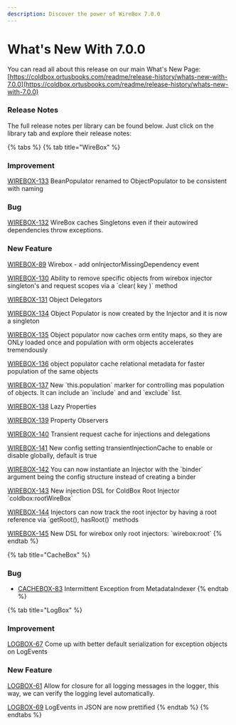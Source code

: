 ```yaml
---
description: Discover the power of WireBox 7.0.0
---
```


# What's New With 7.0.0

You can read all about this release on our main What's New Page: [https://coldbox.ortusbooks.com/readme/release-history/whats-new-with-7.0.0](https://coldbox.ortusbooks.com/readme/release-history/whats-new-with-7.0.0)

### Release Notes

The full release notes per library can be found below. Just click on the library tab and explore their release notes:

{% tabs %}
{% tab title="WireBox" %}
### Improvement

[WIREBOX-133](https://ortussolutions.atlassian.net/browse/WIREBOX-133) BeanPopulator renamed to ObjectPopulator to be consistent with naming

### Bug

[WIREBOX-132](https://ortussolutions.atlassian.net/browse/WIREBOX-132) WireBox caches Singletons even if their autowired dependencies throw exceptions.

### New Feature

[WIREBOX-89](https://ortussolutions.atlassian.net/browse/WIREBOX-89) Wirebox - add onInjectorMissingDependency event

[WIREBOX-130](https://ortussolutions.atlassian.net/browse/WIREBOX-130) Ability to remove specific objects from wirebox injector singleton's and request scopes via a \`clear( key )\` method

[WIREBOX-131](https://ortussolutions.atlassian.net/browse/WIREBOX-131) Object Delegators

[WIREBOX-134](https://ortussolutions.atlassian.net/browse/WIREBOX-134) Object Populator is now created by the Injector and it is now a singleton

[WIREBOX-135](https://ortussolutions.atlassian.net/browse/WIREBOX-135) Object populator now caches orm entity maps, so they are ONLy loaded once and population with orm objects accelerates tremendously

[WIREBOX-136](https://ortussolutions.atlassian.net/browse/WIREBOX-136) object populator cache relational metadata for faster population of the same objects

[WIREBOX-137](https://ortussolutions.atlassian.net/browse/WIREBOX-137) New \`this.population\` marker for controlling mas population of objects. It can include an \`include\` and and \`exclude\` list.

[WIREBOX-138](https://ortussolutions.atlassian.net/browse/WIREBOX-138) Lazy Properties

[WIREBOX-139](https://ortussolutions.atlassian.net/browse/WIREBOX-139) Property Observers

[WIREBOX-140](https://ortussolutions.atlassian.net/browse/WIREBOX-140) Transient request cache for injections and delegations

[WIREBOX-141](https://ortussolutions.atlassian.net/browse/WIREBOX-141) New config setting transientInjectionCache to enable or disable globally, default is true

[WIREBOX-142](https://ortussolutions.atlassian.net/browse/WIREBOX-142) You can now instantiate an Injector with the \`binder\` argument being the config structure instead of creating a binder

[WIREBOX-143](https://ortussolutions.atlassian.net/browse/WIREBOX-143) New injection DSL for ColdBox Root Injector \`coldbox:rootWireBox\`

[WIREBOX-144](https://ortussolutions.atlassian.net/browse/WIREBOX-144) Injectors can now track the root injector by having a root reference via \`getRoot(), hasRoot()\` methods

[WIREBOX-145](https://ortussolutions.atlassian.net/browse/WIREBOX-145) New DSL for wirebox only root injectors: \`wirebox:root\`
{% endtab %}

{% tab title="CacheBox" %}
### Bug

* [CACHEBOX-83](https://ortussolutions.atlassian.net/browse/CACHEBOX-83) Intermittent Exception from MetadataIndexer
{% endtab %}

{% tab title="LogBox" %}
### Improvement

[LOGBOX-67](https://ortussolutions.atlassian.net/browse/LOGBOX-67) Come up with better default serialization for exception objects on LogEvents

### New Feature

[LOGBOX-61](https://ortussolutions.atlassian.net/browse/LOGBOX-61) Allow for closure for all logging messages in the logger, this way, we can verify the logging level automatically.

[LOGBOX-69](https://ortussolutions.atlassian.net/browse/LOGBOX-69) LogEvents in JSON are now prettified
{% endtab %}
{% endtabs %}

